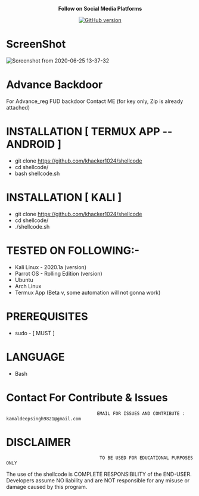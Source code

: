 <p align="center">
  <b> Follow on Social Media Platforms </b>
</p>
<p align="center">
<a href="https://www.facebook.com/profile.php?id=100039477441223"><img title="GitHub version" src="https://img.shields.io/badge/-Facebook-blue" ></a> 
</p>

# ScreenShot
![Screenshot from 2020-06-25 13-37-32](https://user-images.githubusercontent.com/57313495/85946490-b2e31d80-b912-11ea-841a-be20ca398b80.png)

# Advance Backdoor
For Advance_reg FUD backdoor Contact ME (for key only, Zip is already attached) 

# INSTALLATION [ TERMUX APP --ANDROID ]
* git clone https://github.com/khacker1024/shellcode
* cd shellcode/
* bash shellcode.sh

# INSTALLATION [ KALI ]
* git clone https://github.com/khacker1024/shellcode
* cd shellcode/
* ./shellcode.sh

# TESTED ON FOLLOWING:-
* Kali Linux - 2020.1a (version)
* Parrot OS - Rolling Edition (version)
* Ubuntu 
* Arch Linux
* Termux App (Beta v, some automation will not gonna work)
# PREREQUISITES
* sudo - [ MUST ]

# LANGUAGE 
* Bash


# Contact For Contribute & Issues 

                                      EMAIL FOR ISSUES AND CONTRIBUTE : kamaldeepsingh9821@gmail.com

# DISCLAIMER
                                       TO BE USED FOR EDUCATIONAL PURPOSES ONLY

The use of the shellcode is COMPLETE RESPONSIBILITY of the END-USER. Developers assume NO liability and are NOT responsible for any misuse or damage caused by this program. 


